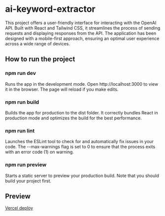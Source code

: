 # ai-keyword-extractor

This project offers a user-friendly interface for interacting with the OpenAI API. Built with React and Tailwind CSS, it streamlines the process of sending requests and displaying responses from the API. The application has been designed with a mobile-first approach, ensuring an optimal user experience across a wide range of devices.

## How to run the project

### npm run dev
Runs the app in the development mode. Open http://localhost:3000 to view it in the browser. The page will reload if you make edits.

### npm run build
Builds the app for production to the dist folder. It correctly bundles React in production mode and optimizes the build for the best performance.

### npm run lint
Launches the ESLint tool to check for and automatically fix issues in your code. The --max-warnings flag is set to 0 to ensure that the process exits with an error code (1) on warning.

### npm run preview
Starts a static server to preview your production build. Note that you should build your project first.

## Preview
[Vercel deploy](https://ai-keyword-extractor-one.vercel.app/)

